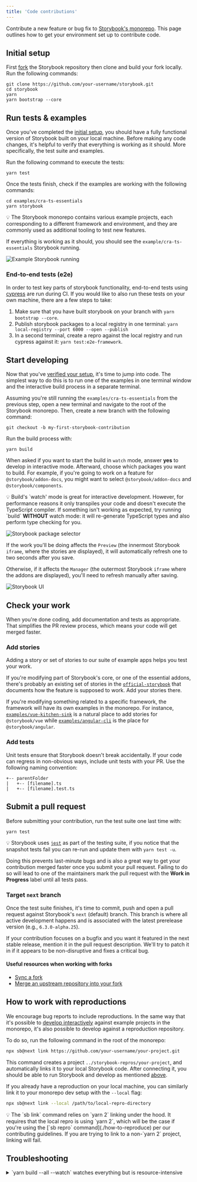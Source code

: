 ```yaml
---
title: 'Code contributions'
---
```


Contribute a new feature or bug fix to [Storybook's monorepo](https://github.com/storybookjs/storybook). This page outlines how to get your environment set up to contribute code.

## Initial setup

First [fork](https://docs.github.com/en/github/getting-started-with-github/quickstart/fork-a-repo) the Storybook repository then clone and build your fork locally. Run the following commands:

```shell
git clone https://github.com/your-username/storybook.git
cd storybook
yarn
yarn bootstrap --core
```

## Run tests & examples

Once you've completed the [initial setup](#run-tests-&-examples), you should have a fully functional version of Storybook built on your local machine. Before making any code changes, it's helpful to verify that everything is working as it should. More specifically, the test suite and examples.

Run the following command to execute the tests:

```shell
yarn test
```

Once the tests finish, check if the examples are working with the following commands:

```shell
cd examples/cra-ts-essentials
yarn storybook
```

<div class="aside">
💡 The Storybook monorepo contains various example projects, each corresponding to a different framework and environment, and they are commonly used as additional tooling to test new features.
</div>

If everything is working as it should, you should see the `example/cra-ts-essentials` Storybook running.

![Example Storybook running](./storybook-cra-examples-optimized.png)

### End-to-end tests (e2e)

In order to test key parts of storybook functionality, end-to-end tests using [cypress](https://www.cypress.io/) are run during CI. If you would like to also run these tests on your own machine, there are a few steps to take:

1. Make sure that you have built storybook on your branch with `yarn bootstrap --core`.
2. Publish storybook packages to a local registry in one terminal: `yarn local-registry --port 6000 --open --publish`
3. In a second terminal, create a repro against the local registry and run cypress against it: `yarn test:e2e-framework`.

## Start developing

Now that you've [verified your setup](#sanity-check), it's time to jump into code. The simplest way to do this is to run one of the examples in one terminal window and the interactive build process in a separate terminal.

Assuming you're still running the `examples/cra-ts-essentials` from the previous step, open a new terminal and navigate to the root of the Storybook monorepo. Then, create a new branch with the following command:

```shell
git checkout -b my-first-storybook-contribution
```

Run the build process with:

```shell
yarn build
```

When asked if you want to start the build in `watch` mode, answer **yes** to develop in interactive mode. Afterward, choose which packages you want to build. For example, if you're going to work on a feature for `@storybook/addon-docs`, you might want to select `@storybook/addon-docs` and `@storybook/components`.

<div class="aside">
💡 Build's `watch' mode is great for interactive development. However, for performance reasons it only transpiles your code and doesn't execute the TypeScript compiler. If something isn't working as expected, try running `build` <b>WITHOUT</b> watch mode: it will re-generate TypeScript types and also perform type checking for you.
</div>

![Storybook package selector](./storybook-build-packages-selection-optimized.png)

If the work you'll be doing affects the `Preview` (the innermost Storybook `iframe`, where the stories are displayed), it will automatically refresh one to two seconds after you save.

Otherwise, if it affects the `Manager` (the outermost Storybook `iframe` where the addons are displayed), you'll need to refresh manually after saving.

![Storybook UI](./storybook-manager-preview.jpg)

## Check your work

When you're done coding, add documentation and tests as appropriate. That simplifies the PR review process, which means your code will get merged faster.

### Add stories

Adding a story or set of stories to our suite of example apps helps you test your work.

If you're modifying part of Storybook's core, or one of the essential addons, there's probably an existing set of stories in the [`official-storybook`](../../examples/official-storybook) that documents how the feature is supposed to work. Add your stories there.

If you're modifying something related to a specific framework, the framework will have its own examples in the monorepo. For instance, [`examples/vue-kitchen-sink`](../../examples/vue-kitchen-sink) is a natural place to add stories for `@storybook/vue` while [`examples/angular-cli`](../../examples/angular-cli) is the place for `@storybook/angular`.

### Add tests

Unit tests ensure that Storybook doesn't break accidentally. If your code can regress in non-obvious ways, include unit tests with your PR. Use the following naming convention:

```
+-- parentFolder
|   +-- [filename].ts
|   +-- [filename].test.ts
```

## Submit a pull request

Before submitting your contribution, run the test suite one last time with:

```sh
yarn test
```

<div class="aside">
💡  Storybook uses <a href="https://jestjs.io/"><code>jest</code></a> as part of the testing suite, if you notice that the snapshot tests fail you can re-run and update them with <code>yarn test -u</code>.
</div>

Doing this prevents last-minute bugs and is also a great way to get your contribution merged faster once you submit your pull request. Failing to do so will lead to one of the maintainers mark the pull request with the **Work in Progress** label until all tests pass.

### Target `next` branch

Once the test suite finishes, it's time to commit, push and open a pull request against Storybook's `next` (default) branch. This branch is where all active development happens and is associated with the latest prerelease version (e.g., `6.3.0-alpha.25`).

If your contribution focuses on a bugfix and you want it featured in the next stable release, mention it in the pull request description. We'll try to patch it in if it appears to be non-disruptive and fixes a critical bug.

#### Useful resources when working with forks

- [Sync a fork](https://docs.github.com/en/github/collaborating-with-issues-and-pull-requests/working-with-forks/syncing-a-fork)
- [Merge an upstream repository into your fork](https://docs.github.com/en/github/collaborating-with-issues-and-pull-requests/working-with-forks/merging-an-upstream-repository-into-your-fork)

## How to work with reproductions

We encourage bug reports to include reproductions. In the same way that it's possible to [develop interactively](#start-developing) against example projects in the monorepo, it's also possible to develop against a reproduction repository.

To do so, run the following command in the root of the monorepo:

```sh
npx sb@next link https://github.com/your-username/your-project.git
```

This command creates a project `../storybook-repros/your-project`, and automatically links it to your local Storybook code. After connecting it, you should be able to run Storybook and develop as mentioned [above](#start-developing).

If you already have a reproduction on your local machine, you can similarly link it to your monorepo dev setup with the `--local` flag:

```sh
npx sb@next link --local /path/to/local-repro-directory
```

<div class="aside">
💡  The `sb link` command relies on `yarn 2` linking under the hood. It requires that the local repro is using `yarn 2`, which will be the case if you're using the [`sb repro` command](./how-to-reproduce) per our contributing guidelines. If you are trying to link to a non-`yarn 2` project, linking will fail.
</div>

## Troubleshooting

<details>

<summary>`yarn build --all --watch` watches everything but is resource-intensive</summary>

It's troublesome to know which packages you're going to change ahead of time, and watching all of them can be highly demanding, even on modern machines. If you're working on a powerful enough machine, you can use `yarn build --all --watch` instead of `yarn build`.

</details>
